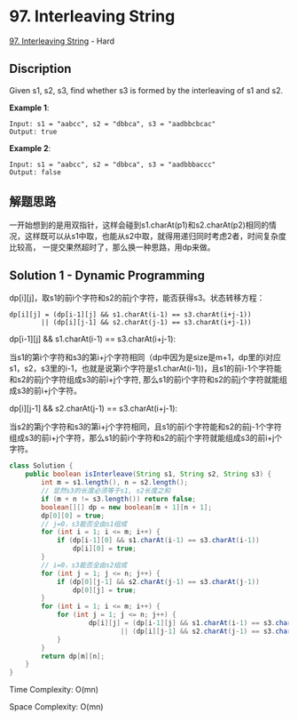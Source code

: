 # 97. Interleaving String

[97. Interleaving String](https://leetcode.com/problems/interleaving-string/) - Hard

## Discription
Given s1, s2, s3, find whether s3 is formed by the interleaving of s1 and s2.

**Example 1**:

    Input: s1 = "aabcc", s2 = "dbbca", s3 = "aadbbcbcac"
    Output: true
    
**Example 2**:

    Input: s1 = "aabcc", s2 = "dbbca", s3 = "aadbbbaccc"
    Output: false

## 解题思路
一开始想到的是用双指针，这样会碰到s1.charAt(p1)和s2.charAt(p2)相同的情况，这样既可以从s1中取，也能从s2中取，就得用递归同时考虑2者，时间复杂度比较高，
一提交果然超时了，那么换一种思路，用dp来做。

## Solution 1 - Dynamic Programming
dp[i][j]，取s1的前i个字符和s2的前j个字符，能否获得s3。状态转移方程：

    dp[i][j] = (dp[i-1][j] && s1.charAt(i-1) == s3.charAt(i+j-1)) 
            || (dp[i][j-1] && s2.charAt(j-1) == s3.charAt(i+j-1))

dp[i-1][j] && s1.charAt(i-1) == s3.charAt(i+j-1):
 
当s1的第i个字符和s3的第i+j个字符相同（dp中因为是size是m+1，dp里的i对应s1，s2，s3里的i-1，也就是说第i个字符是s1.charAt(i-1))，且s1的前i-1个字符能和s2的前j个字符组成s3的前i+j个字符, 
那么s1的前i个字符和s2的前j个字符就能组成s3的前i+j个字符。

dp[i][j-1] && s2.charAt(j-1) == s3.charAt(i+j-1):

当s2的第j个字符和s3的第i+j个字符相同，且s1的前i个字符能和s2的前j-1个字符组成s3的前i+j个字符，那么s1的前i个字符和s2的前j个字符就能组成s3的前i+j个字符。

```java
class Solution {
    public boolean isInterleave(String s1, String s2, String s3) {
        int m = s1.length(), n = s2.length();
        // 显然s3的长度必须等于s1, s2长度之和
        if (m + n != s3.length()) return false;
        boolean[][] dp = new boolean[m + 1][n + 1];
        dp[0][0] = true;
        // j=0，s3能否全由s1组成
        for (int i = 1; i <= m; i++) {
            if (dp[i-1][0] && s1.charAt(i-1) == s3.charAt(i-1))
                dp[i][0] = true;
        }
        // i=0，s3能否全由s2组成
        for (int j = 1; j <= n; j++) {
            if (dp[0][j-1] && s2.charAt(j-1) == s3.charAt(j-1))
                dp[0][j] = true;
        }
        for (int i = 1; i <= m; i++) {
            for (int j = 1; j <= n; j++) {
                    dp[i][j] = (dp[i-1][j] && s1.charAt(i-1) == s3.charAt(i+j-1))
                            || (dp[i][j-1] && s2.charAt(j-1) == s3.charAt(i+j-1));
            }
        }
        return dp[m][n];
    }
}
```
Time Complexity: O(mn)

Space Complexity: O(mn)
